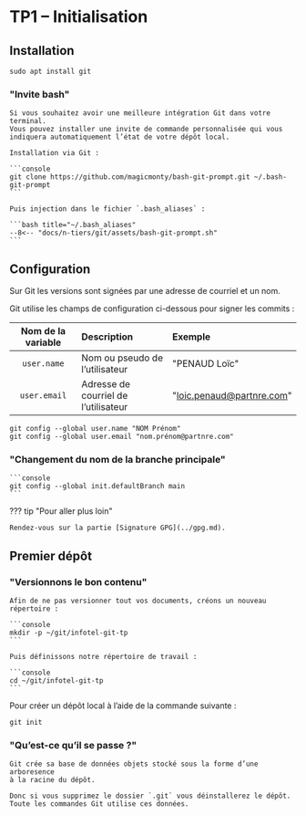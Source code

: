 # TP1 – Initialisation

## Installation

```console
sudo apt install git
```

### "Invite bash"

    Si vous souhaitez avoir une meilleure intégration Git dans votre terminal.
    Vous pouvez installer une invite de commande personnalisée qui vous
    indiquera automatiquement l’état de votre dépôt local.

    Installation via Git :

    ```console
    git clone https://github.com/magicmonty/bash-git-prompt.git ~/.bash-git-prompt
    ```

    Puis injection dans le fichier `.bash_aliases` :

    ```bash title="~/.bash_aliases"
    --8<-- "docs/n-tiers/git/assets/bash-git-prompt.sh"
    ```

## Configuration

Sur Git les versions sont signées par une adresse de courriel et un nom.

Git utilise les champs de configuration ci-dessous pour signer les commits :

| Nom de la variable | Description                          | Exemple                   |
| :----------------: | :----------------------------------- | :------------------------ |
|    `user.name`     | Nom ou pseudo de l’utilisateur       | "PENAUD Loïc"             |
|    `user.email`    | Adresse de courriel de l’utilisateur | "loic.penaud@partnre.com" |

```console
git config --global user.name "NOM Prénom"
git config --global user.email "nom.prénom@partnre.com"
```

### "Changement du nom de la branche principale"

    ```console
    git config --global init.defaultBranch main
    ```

??? tip "Pour aller plus loin"

    Rendez-vous sur la partie [Signature GPG](../gpg.md).

## Premier dépôt

### "Versionnons le bon contenu"

    Afin de ne pas versionner tout vos documents, créons un nouveau répertoire :

    ```console
    mkdir -p ~/git/infotel-git-tp
    ```

    Puis définissons notre répertoire de travail :

    ```console
    cd ~/git/infotel-git-tp
    ```

Pour créer un dépôt local à l’aide de la commande suivante :

```console
git init
```

### "Qu’est-ce qu’il se passe ?"

    Git crée sa base de données objets stocké sous la forme d’une arboresence
    à la racine du dépôt.

    Donc si vous supprimez le dossier `.git` vous déinstallerez le dépôt.
    Toute les commandes Git utilise ces données.
